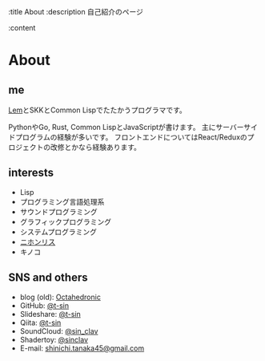 :title About
:description 自己紹介のページ

:content

# About

## me

[Lem](https://github.com/lem-project/lem)とSKKとCommon Lispでたたかうプログラマです。

PythonやGo, Rust, Common LispとJavaScriptが書けます。
主にサーバーサイドプログラムの経験が多いです。
フロントエンドについてはReact/Reduxのプロジェクトの改修とかなら経験あります。

## interests

- Lisp
- プログラミング言語処理系
- サウンドプログラミング
- グラフィックプログラミング
- システムプログラミング
- [ニホンリス](https://photos.google.com/share/AF1QipOxptB09ef9xLzvuDkI1zpUX4F2nIyg-sxPjCwBOtwzs0j2Jqy03F0Z-0esQZ-UEA?key=bGJadWM0R2FMaU9lXzBUcFZlWW84Z3ZwZGZjWENR)
- キノコ

## SNS and others

- blog (old): [Octahedronic](http://octahedron.hatenablog.jp)
- GitHub: [@t-sin](https://github.com/t-sin/)
- Slideshare: [@t-sin](https://www.slideshare.net/t-sin/)
- Qiita: [@t-sin](https://qiita.com/t-sin/)
- SoundCloud: [@sin_clav](https://soundcloud.com/sin_clav/)
- Shadertoy: [@sinclav](https://www.shadertoy.com/user/sinclav)
- E-mail: shinichi.tanaka45@gmail.com
